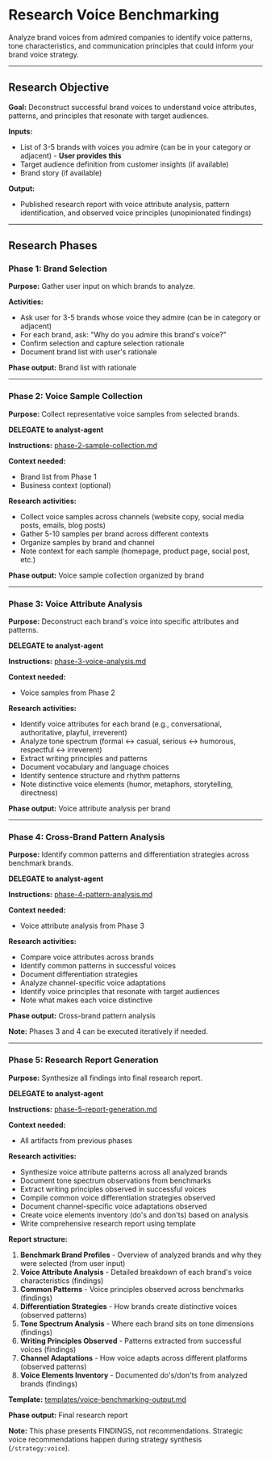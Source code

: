 # Research Voice Benchmarking

Analyze brand voices from admired companies to identify voice patterns, tone characteristics, and communication principles that could inform your brand voice strategy.

---

## Research Objective

**Goal:** Deconstruct successful brand voices to understand voice attributes, patterns, and principles that resonate with target audiences.

**Inputs:**
- List of 3-5 brands with voices you admire (can be in your category or adjacent) - **User provides this**
- Target audience definition from customer insights (if available)
- Brand story (if available)

**Output:**
- Published research report with voice attribute analysis, pattern identification, and observed voice principles (unopinionated findings)

---

## Research Phases

### Phase 1: Brand Selection

**Purpose:** Gather user input on which brands to analyze.

**Activities:**
- Ask user for 3-5 brands whose voice they admire (can be in category or adjacent)
- For each brand, ask: "Why do you admire this brand's voice?"
- Confirm selection and capture selection rationale
- Document brand list with user's rationale

**Phase output:** Brand list with rationale

---

### Phase 2: Voice Sample Collection

**Purpose:** Collect representative voice samples from selected brands.

**DELEGATE to analyst-agent**

**Instructions:** [phase-2-sample-collection.md](phase-2-sample-collection.md)

**Context needed:**
- Brand list from Phase 1
- Business context (optional)

**Research activities:**
- Collect voice samples across channels (website copy, social media posts, emails, blog posts)
- Gather 5-10 samples per brand across different contexts
- Organize samples by brand and channel
- Note context for each sample (homepage, product page, social post, etc.)

**Phase output:** Voice sample collection organized by brand

---

### Phase 3: Voice Attribute Analysis

**Purpose:** Deconstruct each brand's voice into specific attributes and patterns.

**DELEGATE to analyst-agent**

**Instructions:** [phase-3-voice-analysis.md](phase-3-voice-analysis.md)

**Context needed:**
- Voice samples from Phase 2

**Research activities:**
- Identify voice attributes for each brand (e.g., conversational, authoritative, playful, irreverent)
- Analyze tone spectrum (formal ↔ casual, serious ↔ humorous, respectful ↔ irreverent)
- Extract writing principles and patterns
- Document vocabulary and language choices
- Identify sentence structure and rhythm patterns
- Note distinctive voice elements (humor, metaphors, storytelling, directness)

**Phase output:** Voice attribute analysis per brand

---

### Phase 4: Cross-Brand Pattern Analysis

**Purpose:** Identify common patterns and differentiation strategies across benchmark brands.

**DELEGATE to analyst-agent**

**Instructions:** [phase-4-pattern-analysis.md](phase-4-pattern-analysis.md)

**Context needed:**
- Voice attribute analysis from Phase 3

**Research activities:**
- Compare voice attributes across brands
- Identify common patterns in successful voices
- Document differentiation strategies
- Analyze channel-specific voice adaptations
- Identify voice principles that resonate with target audiences
- Note what makes each voice distinctive

**Phase output:** Cross-brand pattern analysis

**Note:** Phases 3 and 4 can be executed iteratively if needed.

---

### Phase 5: Research Report Generation

**Purpose:** Synthesize all findings into final research report.

**DELEGATE to analyst-agent**

**Instructions:** [phase-5-report-generation.md](phase-5-report-generation.md)

**Context needed:**
- All artifacts from previous phases

**Research activities:**
- Synthesize voice attribute patterns across all analyzed brands
- Document tone spectrum observations from benchmarks
- Extract writing principles observed in successful voices
- Compile common voice differentiation strategies observed
- Document channel-specific voice adaptations observed
- Create voice elements inventory (do's and don'ts) based on analysis
- Write comprehensive research report using template

**Report structure:**
1. **Benchmark Brand Profiles** - Overview of analyzed brands and why they were selected (from user input)
2. **Voice Attribute Analysis** - Detailed breakdown of each brand's voice characteristics (findings)
3. **Common Patterns** - Voice principles observed across benchmarks (findings)
4. **Differentiation Strategies** - How brands create distinctive voices (observed patterns)
5. **Tone Spectrum Analysis** - Where each brand sits on tone dimensions (findings)
6. **Writing Principles Observed** - Patterns extracted from successful voices (findings)
7. **Channel Adaptations** - How voice adapts across different platforms (observed patterns)
8. **Voice Elements Inventory** - Documented do's/don'ts from analyzed brands (findings)

**Template:** [templates/voice-benchmarking-output.md](templates/voice-benchmarking-output.md)

**Phase output:** Final research report

**Note:** This phase presents FINDINGS, not recommendations. Strategic voice recommendations happen during strategy synthesis (`/strategy:voice`).